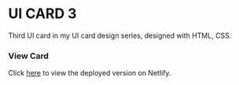 # UI CARD 3

Third UI card in my UI card design series, designed with HTML, CSS.


### View Card

Click [here]() to view the deployed version on Netlify.
